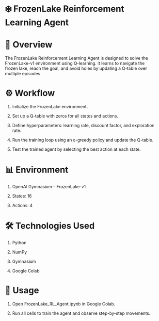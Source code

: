 # ❄️ FrozenLake Reinforcement Learning Agent

# 📌 Overview
The FrozenLake Reinforcement Learning Agent is designed to solve the FrozenLake-v1 environment using Q-learning. It learns to navigate the frozen lake, reach the goal, and avoid holes by updating a Q-table over multiple episodes.

# ⚙️ Workflow

1. Initialize the FrozenLake environment.

2. Set up a Q-table with zeros for all states and actions.

3. Define hyperparameters: learning rate, discount factor, and exploration rate.

4. Run the training loop using an ε-greedy policy and update the Q-table.

5. Test the trained agent by selecting the best action at each state.

# 📊 Environment

1. OpenAI Gymnasium – FrozenLake-v1

2. States: 16

3. Actions: 4

# 🛠 Technologies Used
1. Python

2. NumPy
   
3. Gymnasium
   
4. Google Colab

# 🚀 Usage
1. Open FrozenLake_RL_Agent.ipynb in Google Colab.

2. Run all cells to train the agent and observe step-by-step movements.

